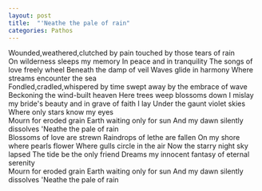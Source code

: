 ```yaml
---
layout: post
title:  "'Neathe the pale of rain"
categories: Pathos
---
```



Wounded,weathered,clutched by pain
touched by those tears of rain  
On wilderness sleeps my memory 
In peace and in tranquility
The songs of love freely wheel
Beneath the damp of veil
Waves glide in harmony
Where streams encounter the sea
<br>
Fondled,cradled,whispered by time
swept away by the embrace of wave
Beckoning the wind-built heaven
Here trees weep blossoms down
I mislay my bride's beauty
and in grave of faith I lay
Under the gaunt violet skies
Where only stars know my eyes
<br>
Mourn for eroded grain
Earth waiting only for sun
And my dawn silently dissolves
'Neathe the pale of rain
<br>
Blossoms of love are strewn
Raindrops of lethe are fallen
On my shore where pearls flower
Where gulls circle in the air
Now the starry night sky lapsed
The tide be the only friend 
Dreams my innocent fantasy
of eternal serenity
<br>
Mourn for eroded grain
Earth waiting only for sun
And my dawn silently dissolves
'Neathe the pale of rain